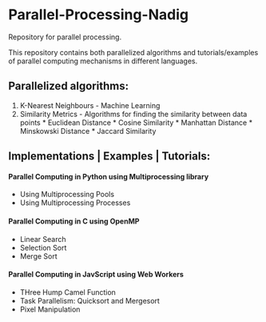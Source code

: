 # Parallel-Processing-Nadig
Repository for parallel processing.

This repository contains both parallelized algorithms and tutorials/examples of parallel computing mechanisms in different languages.

## Parallelized algorithms:
  1. K-Nearest Neighbours - Machine Learning
  2. Similarity Metrics - Algorithms for finding the similarity between data points
    * Euclidean Distance
    * Cosine Similarity
    * Manhattan Distance
    * Minskowski Distance
    * Jaccard Similarity
    
## Implementations | Examples | Tutorials:

#### Parallel Computing in Python using Multiprocessing library
   * Using Multiprocessing Pools
   * Using Multiprocessing Processes
    
#### Parallel Computing in C using OpenMP
   * Linear Search
   * Selection Sort
   * Merge Sort
#### Parallel Computing in JavScript using Web Workers
   * THree Hump Camel Function
   * Task Parallelism: Quicksort and Mergesort
   * Pixel Manipulation

